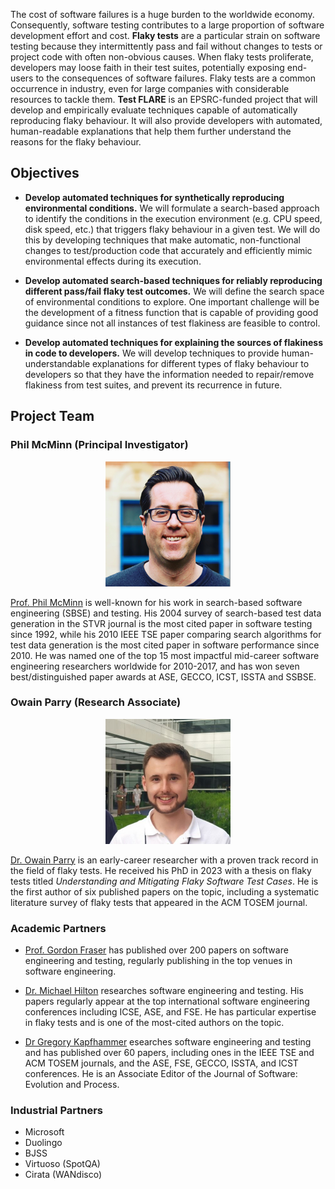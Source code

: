 The cost of software failures is a huge burden to the worldwide economy. Consequently, software testing contributes to a large proportion of software development effort and cost. **Flaky tests** are a particular strain on software testing because they intermittently pass and fail without changes to tests or project code with often non-obvious causes. When flaky tests proliferate, developers may loose faith in their test suites, potentially exposing end-users to the consequences of software failures. Flaky tests are a common occurrence in industry, even for large companies with considerable resources to tackle them. **Test FLARE** is an EPSRC-funded project that will develop and empirically evaluate techniques capable of automatically reproducing flaky behaviour. It will also provide developers with automated, human-readable explanations that help them further understand the reasons for the flaky behaviour.

## Objectives

- **Develop automated techniques for synthetically reproducing environmental conditions.** We will formulate a search-based approach to identify the conditions in the execution environment (e.g. CPU speed, disk speed, etc.) that triggers flaky behaviour in a given test. We will do this by developing techniques that make automatic, non-functional changes to test/production code that accurately and efficiently mimic environmental effects during its execution.

- **Develop automated search-based techniques for reliably reproducing different pass/fail flaky test outcomes.** We will define the search space of environmental conditions to explore. One important challenge will be the development of a fitness function that is capable of providing good guidance since not all instances of test flakiness are feasible to control.

- **Develop automated techniques for explaining the sources of flakiness in code to developers.** We will develop techniques to provide human-understandable
explanations for different types of flaky behaviour to developers so that they have the information needed to repair/remove flakiness from test suites, and prevent its recurrence in future.

## Project Team

### Phil McMinn (Principal Investigator)

<p align="center"><img src="phil.jpg" alt="Phil McMinn" width="200"/></p>

[Prof. Phil McMinn](https://mcminn.info/) is well-known for his work in search-based software engineering (SBSE) and testing. His 2004 survey of search-based test data generation in the STVR journal is the most cited paper in software testing since 1992, while his 2010 IEEE TSE paper comparing search algorithms for test data generation is the most cited paper in software performance since 2010. He was named one of the top 15 most impactful mid-career software engineering researchers worldwide for 2010-2017, and has won seven best/distinguished paper awards at ASE, GECCO, ICST, ISSTA and SSBSE.

### Owain Parry (Research Associate)

<p align="center"><img src="owain.jpg" alt="Phil McMinn" width="200"/></p>

[Dr. Owain Parry](https://o-parry.github.io/) is an early-career researcher with a proven track record in the field of flaky tests. He received his PhD in 2023 with a thesis on flaky tests titled *Understanding and Mitigating Flaky Software Test Cases*. He is the first author of six published papers on the topic,
including a systematic literature survey of flaky tests that appeared in the ACM TOSEM journal.

### Academic Partners

- [Prof. Gordon Fraser](https://www.fim.uni-passau.de/en/chair-for-software-engineering-ii) has published over 200 papers on software engineering and testing, regularly publishing in the top venues in software engineering.

- [Dr. Michael Hilton](https://www.cs.cmu.edu/~mhilton/) researches software engineering and testing. His papers regularly appear at the top international software engineering conferences including ICSE, ASE, and FSE. He has particular expertise in flaky tests and is one of the most-cited authors on the topic.

- [Dr Gregory Kapfhammer](https://www.gregorykapfhammer.com/)  esearches software engineering and testing and has published over 60 papers, including ones in the IEEE TSE and ACM TOSEM journals, and the ASE, FSE, GECCO, ISSTA, and ICST conferences. He is an Associate Editor of the Journal of Software: Evolution and Process.

### Industrial Partners

- Microsoft
- Duolingo
- BJSS
- Virtuoso (SpotQA)
- Cirata (WANdisco)